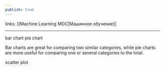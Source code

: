 ```yaml
---
publish: true
---
```

links: [[Machine Learning MOC|Машинное обучение]]

---

bar chart
pie chart

Bar charts are great for comparing two similar categories, while pie charts are more useful for comparing one or several categories to the total.

scatter plot